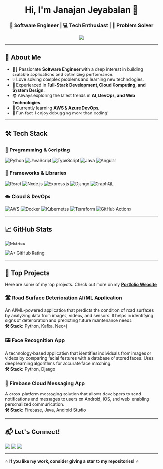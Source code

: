 <h1 align="center">Hi, I'm Janajan Jeyabalan 👋</h1>
<h3 align="center">🚀 Software Engineer | 💻 Tech Enthusiast | 🎯 Problem Solver</h3>

<p align="center">
  <img src="https://readme-typing-svg.herokuapp.com?font=Fira+Code&size=22&pause=1000&center=true&vCenter=true&width=435&lines=Passionate+Software+Engineer;Building+Scalable+Solutions;Lifelong+Learner+%7C+Tech+Explorer" />
</p>

---

## 🚀 **About Me**
- 👨‍💻 Passionate **Software Engineer** with a deep interest in building scalable applications and optimizing performance.  
- 💡 Love solving complex problems and learning new technologies.  
- 🎯 Experienced in **Full-Stack Development, Cloud Computing, and System Design**.  
- 📚 Always exploring the latest trends in **AI, DevOps, and Web Technologies**.  
- 🌱 Currently learning **AWS & Azure DevOps**.  
- 🎯 Fun fact: I enjoy debugging more than coding!  

---

## 🛠️ **Tech Stack**
### 🚀 Programming & Scripting
![Python](https://img.shields.io/badge/Python-3776AB?style=for-the-badge&logo=python&logoColor=white)
![JavaScript](https://img.shields.io/badge/JavaScript-F7DF1E?style=for-the-badge&logo=javascript&logoColor=black)
![TypeScript](https://img.shields.io/badge/TypeScript-007ACC?style=for-the-badge&logo=typescript&logoColor=white)
![Java](https://img.shields.io/badge/Java-ED8B00?style=for-the-badge&logo=openjdk&logoColor=white)
![Angular](https://img.shields.io/badge/Angular-DD0031?style=for-the-badge&logo=angular&logoColor=white)

### 🔧 Frameworks & Libraries
![React](https://img.shields.io/badge/React-61DAFB?style=for-the-badge&logo=react&logoColor=black)
![Node.js](https://img.shields.io/badge/Node.js-339933?style=for-the-badge&logo=nodedotjs&logoColor=white)
![Express.js](https://img.shields.io/badge/Express.js-000000?style=for-the-badge&logo=express&logoColor=white)
![Django](https://img.shields.io/badge/Django-092E20?style=for-the-badge&logo=django&logoColor=white)
![GraphQL](https://img.shields.io/badge/GraphQL-E10098?style=for-the-badge&logo=graphql&logoColor=white)

### ☁️ Cloud & DevOps
![AWS](https://img.shields.io/badge/AWS-FF9900?style=for-the-badge&logo=amazonaws&logoColor=white)
![Docker](https://img.shields.io/badge/Docker-2496ED?style=for-the-badge&logo=docker&logoColor=white)
![Kubernetes](https://img.shields.io/badge/Kubernetes-326CE5?style=for-the-badge&logo=kubernetes&logoColor=white)
![Terraform](https://img.shields.io/badge/Terraform-7B42BC?style=for-the-badge&logo=terraform&logoColor=white)
![GitHub Actions](https://img.shields.io/badge/GitHub_Actions-2088FF?style=for-the-badge&logo=github-actions&logoColor=white)

---

## 📈 **GitHub Stats**

![Metrics](https://metrics.lecoq.io/janajan-jeyabalan?template=classic&base.header=0&gists=1&lines=1)

![A+ GitHub Rating](https://img.shields.io/badge/GitHub-A%2B-blue?style=for-the-badge&logo=github)


---

## 🚀 **Top Projects**
Here are some of my top projects. Check out more on my **[Portfolio Website](https://janajan-jeyabalan.github.io/Portfolio-Website/)**  

### 🛣️ **Road Surface Deterioration AI/ML Application**  
An AI/ML-powered application that predicts the condition of road surfaces by analyzing data from images, videos, and sensors. It helps in identifying signs of deterioration and predicting future maintenance needs.  
**🛠️ Stack:** Python, Kafka, Neo4j  

### 🖼️ **Face Recognition App**  
A technology-based application that identifies individuals from images or videos by comparing facial features with a database of stored faces. Uses deep learning algorithms for accurate face matching.  
**🛠️ Stack:** Python, Django  

### 📩 **Firebase Cloud Messaging App**  
A cross-platform messaging solution that allows developers to send notifications and messages to users on Android, iOS, and web, enabling personalized communication.  
**🛠️ Stack:** Firebase, Java, Android Studio  


---

## 📬 **Let's Connect!**
<p align="left"> <a href="https://www.linkedin.com/in/janajan-j/"><img src="https://img.shields.io/badge/LinkedIn-blue?style=for-the-badge&logo=linkedin&logoColor=white" /></a> <a href="mailto:janajan0129@gmail.com"><img src="https://img.shields.io/badge/Email-D14836?style=for-the-badge&logo=gmail&logoColor=white" /></a> <a href="https://www.instagram.com/janajan_29/"><img src="https://img.shields.io/badge/Instagram-E4405F?style=for-the-badge&logo=instagram&logoColor=white" /></a> </p>

---

⭐ **If you like my work, consider giving a star to my repositories!** ⭐
